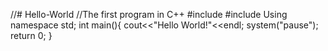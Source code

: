 //# Hello-World
//The first program in C++
#include <iosream>
#include <cstdlib>
Using namespace std;
int main(){
  cout<<"Hello World!"<<endl;
  system("pause");
  return 0;
}

